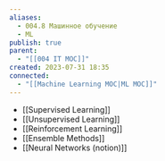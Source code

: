 ```yaml
---
aliases:
  - 004.8 Машинное обучение
  - ML
publish: true
parent:
  - "[[004 IT MOC]]"
created: 2023-07-31 18:35
connected:
  - "[[Machine Learning MOC|ML MOC]]"
---
```




- [[Supervised Learning]] 
- [[Unsupervised Learning]] 
- [[Reinforcement Learning]]
- [[Ensemble Methods]]
- [[Neural Networks (notion)]]



